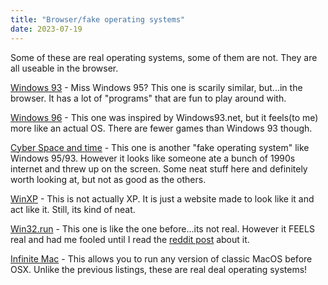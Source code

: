 ```yaml
---
title: "Browser/fake operating systems"
date: 2023-07-19
---
```


Some of these are real operating systems, some of them are not. They are all useable in the browser.

[Windows 93](https://www.windows93.net/) - Miss Windows 95? This one is scarily similar, but...in the browser. It has a lot of "programs" that are fun to play around with.

[Windows 96](https://windows96.net/) - This one was inspired by Windows93.net, but it feels(to me) more like an actual OS. There are fewer games than Windows 93 though.

[Cyber Space and time](https://cyberspaceandtime.com/v86e-KmddY4.video+related) - This one is another "fake operating system" like Windows 95/93. However it looks like someone ate a bunch of 1990s internet and threw up on the screen. Some neat stuff here and definitely worth looking at, but not as good as the others.

[WinXP](https://winxp.vercel.app/) - This is not actually XP. It is just a website made to look like it and act like it. Still, its kind of neat.

[Win32.run](https://win32.run/) - This one is like the one before...its not real. However it FEELS real and had me fooled until I read the [reddit post](https://www.reddit.com/r/webdev/comments/115ds00/windows_xp_in_the_browser_with_a_file_system/) about it.

[Infinite Mac](https://infinitemac.org/) - This allows you to run any version of classic MacOS before OSX. Unlike the previous listings, these are real deal operating systems!
